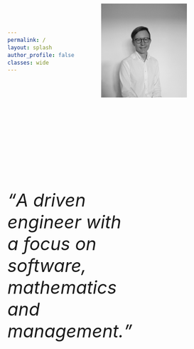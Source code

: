 ```yaml
---
permalink: /
layout: splash
author_profile: false
classes: wide
---
```

<div style="display: flex; margin-top:40px;">
  <div style="flex: 1;font-size: 34px; margin-top:180px; padding-right:30px;">
    <p style="font-size: 40px; font-style:italic;"><q>A driven engineer with a focus on software, mathematics and management.</q></p> 
  </div>
  <div style="flex: 1;">    
    <img src="assets/images/IMG_4241 2.jpeg" style="width:100%; margin:-300px 0 0 -100px;">
  </div>
</div>

